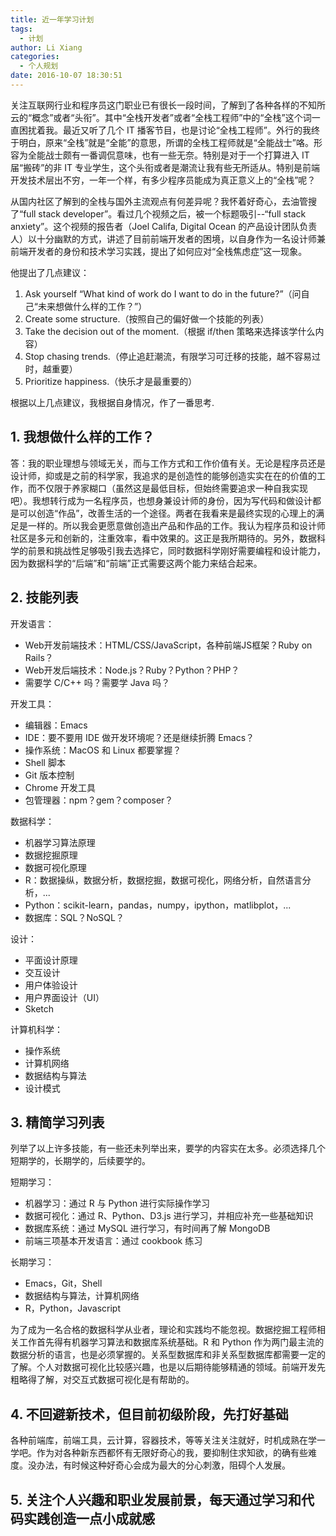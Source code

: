 ```yaml
---
title: 近一年学习计划
tags:
  - 计划
author: Li Xiang
categories:
  - 个人规划
date: 2016-10-07 18:30:51
---
```


关注互联网行业和程序员这门职业已有很长一段时间，了解到了各种各样的不知所云的“概念”或者“头衔”。其中“全栈开发者”或者“全栈工程师”中的“全栈”这个词一直困扰着我。最近又听了几个 IT 播客节目，也是讨论“全栈工程师”。外行的我终于明白，原来“全栈”就是“全能”的意思，所谓的全栈工程师就是“全能战士”咯。形容为全能战士颇有一番调侃意味，也有一些无奈。特别是对于一个打算进入 IT 届“搬砖”的非 IT 专业学生，这个头衔或者是潮流让我有些无所适从。特别是前端开发技术层出不穷，一年一个样，有多少程序员能成为真正意义上的“全栈”呢？

从国内社区了解到的全栈与国外主流观点有何差异呢？我怀着好奇心，去油管搜了“full stack developer”。看过几个视频之后，被一个标题吸引--“full stack anxiety”。这个视频的报告者（Joel Califa, Digital Ocean 的产品设计团队负责人）以十分幽默的方式，讲述了目前前端开发者的困境，以自身作为一名设计师兼前端开发者的身份和技术学习实践，提出了如何应对“全栈焦虑症”这一现象。

他提出了几点建议：
1. Ask yourself “What kind of work do I want to do in the future?”（问自己“未来想做什么样的工作？”）
2. Create some structure.（按照自己的偏好做一个技能的列表）
3. Take the decision out of the moment.（根据 if/then 策略来选择该学什么内容）
4. Stop chasing trends.（停止追赶潮流，有限学习可迁移的技能，越不容易过时，越重要）
5. Prioritize happiness.（快乐才是最重要的）

根据以上几点建议，我根据自身情况，作了一番思考.

## 1. 我想做什么样的工作？

答：我的职业理想与领域无关，而与工作方式和工作价值有关。无论是程序员还是设计师，抑或是之前的科学家，我追求的是创造性的能够创造实实在在的价值的工作，而不仅限于养家糊口（虽然这是最低目标，但始终需要追求一种自我实现吧）。我想转行成为一名程序员，也想身兼设计师的身份，因为写代码和做设计都是可以创造“作品”，改善生活的一个途径。两者在我看来是最终实现的心理上的满足是一样的。所以我会更愿意做创造出产品和作品的工作。我认为程序员和设计师社区是多元和创新的，注重效率，看中效果的。这正是我所期待的。另外，数据科学的前景和挑战性足够吸引我去选择它，同时数据科学刚好需要编程和设计能力，因为数据科学的“后端”和“前端”正式需要这两个能力来结合起来。

## 2. 技能列表

开发语言：
- Web开发前端技术：HTML/CSS/JavaScript，各种前端JS框架？Ruby on Rails？
- Web开发后端技术：Node.js？Ruby？Python？PHP？
- 需要学 C/C++ 吗？需要学 Java 吗？

开发工具：
- 编辑器：Emacs
- IDE：要不要用 IDE 做开发环境呢？还是继续折腾 Emacs？
- 操作系统：MacOS 和 Linux 都要掌握？
- Shell 脚本
- Git 版本控制
- Chrome 开发工具
- 包管理器：npm？gem？composer？

数据科学：
- 机器学习算法原理
- 数据挖掘原理
- 数据可视化原理
- R：数据操纵，数据分析，数据挖掘，数据可视化，网络分析，自然语言分析，...
- Python：scikit-learn，pandas，numpy，ipython，matlibplot，...
- 数据库：SQL？NoSQL？

设计：
- 平面设计原理
- 交互设计
- 用户体验设计
- 用户界面设计（UI）
- Sketch

计算机科学：
- 操作系统
- 计算机网络
- 数据结构与算法
- 设计模式

## 3. 精简学习列表

列举了以上许多技能，有一些还未列举出来，要学的内容实在太多。必须选择几个短期学的，长期学的，后续要学的。

短期学习：
- 机器学习：通过 R 与 Python 进行实际操作学习
- 数据可视化：通过 R、Python、D3.js 进行学习，并相应补充一些基础知识
- 数据库系统：通过 MySQL 进行学习，有时间再了解 MongoDB
- 前端三项基本开发语言：通过 cookbook 练习

长期学习：
- Emacs，Git，Shell
- 数据结构与算法，计算机网络
- R，Python，Javascript

为了成为一名合格的数据科学从业者，理论和实践均不能忽视。数据挖掘工程师相关工作首先得有机器学习算法和数据库系统基础。R 和 Python 作为两门最主流的数据分析的语言，也是必须掌握的。关系型数据库和非关系型数据库都需要一定的了解。个人对数据可视化比较感兴趣，也是以后期待能够精通的领域。前端开发先粗略得了解，对交互式数据可视化是有帮助的。

## 4. 不回避新技术，但目前初级阶段，先打好基础

各种前端库，前端工具，云计算，容器技术，等等关注关注就好，时机成熟在学一学吧。作为对各种新东西都怀有无限好奇心的我，要抑制住求知欲，的确有些难度。没办法，有时候这种好奇心会成为最大的分心刺激，阻碍个人发展。

## 5. 关注个人兴趣和职业发展前景，每天通过学习和代码实践创造一点小成就感

